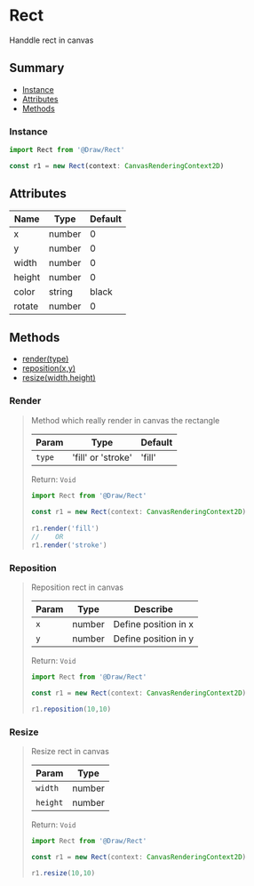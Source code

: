 # Rect

Handdle rect in canvas

## Summary

- [Instance](#instance)
- [Attributes](#attributes)
- [Methods](#methods)

### Instance

```ts
import Rect from '@Draw/Rect'

const r1 = new Rect(context: CanvasRenderingContext2D)
```

## Attributes

| Name   | Type   | Default |
| ------ | ------ | ------- |
| x      | number | 0       |
| y      | number | 0       |
| width  | number | 0       |
| height | number | 0       |
| color  | string | black   |
| rotate | number | 0       |

## Methods

- [render(type)](#render)
- [reposition(x,y)](#reposition)
- [resize(width,height)](#resize)

### Render
>  
> Method which really render in canvas the rectangle
>
> | Param  | Type               | Default |
> | ------ | ------------------ | ------- |
> | `type` | 'fill' or 'stroke' | 'fill'  |
> Return: `Void`
>  
> ```ts
> import Rect from '@Draw/Rect'
>  
> const r1 = new Rect(context: CanvasRenderingContext2D)
>  
> r1.render('fill') 
> //    OR
> r1.render('stroke')
>  ```
>

### Reposition
>
> Reposition rect in canvas
>
> | Param | Type   | Describe             |
>  | ----- | ------ | -------------------- |
> | `x`   | number | Define position in x |
> | `y`   | number | Define position in y |
>  
> Return: `Void`
>
> ```ts
> import Rect from '@Draw/Rect'
>
> const r1 = new Rect(context: CanvasRenderingContext2D)
>
> r1.reposition(10,10)
> ```

### Resize
>
> Resize rect in canvas
>
> | Param  | Type     |
> | ------ | -------- |
> | `width` | number  |
> | `height` |number  |
> Return: `Void`
>
> ```ts
> import Rect from '@Draw/Rect'
> 
> const r1 = new Rect(context: CanvasRenderingContext2D)
> 
> r1.resize(10,10)
>```
